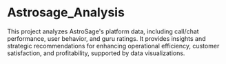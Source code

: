 # Astrosage_Analysis
This project analyzes AstroSage's platform data, including call/chat performance, user behavior, and guru ratings. It provides insights and strategic recommendations for enhancing operational efficiency, customer satisfaction, and profitability, supported by data visualizations.
